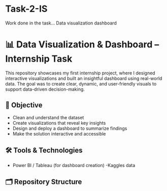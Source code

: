 # Task-2-IS
Work done in the task... Data visualization dashboard 
# 📊 Data Visualization & Dashboard – Internship Task

This repository showcases my first internship project, where I designed interactive visualizations and built an insightful dashboard using real-world data. The goal was to create clear, dynamic, and user-friendly visuals to support data-driven decision-making.

## 🎯 Objective

- Clean and understand the dataset
- Create visualizations that reveal key insights
- Design and deploy a dashboard to summarize findings
- Make the solution interactive and accessible

## 🛠️ Tools & Technologies
- Power BI / Tableau (for dashboard creation)
-Kaggles data


## 🗂️ Repository Structure

